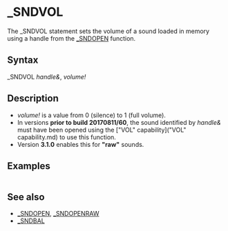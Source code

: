 # _SNDVOL

The _SNDVOL statement sets the volume of a sound loaded in memory using a handle from the [_SNDOPEN](_SNDOPEN.md) function.

  

## Syntax

_SNDVOL *handle&*, *volume!*
  

## Description

* *volume!* is a value from 0 (silence) to 1 (full volume).
* In versions **prior to build 20170811/60**, the sound identified by *handle&* must have been opened using the ["VOL" capability]("VOL" capability.md) to use this function.
* Version **3.1.0** enables this for **"raw"** sounds.

  

## Examples

``` h& = [_SNDOPEN](_SNDOPEN.md)("bell.wav") _SNDVOL h&, 0.5 [_SNDPLAY](_SNDPLAY.md) h&  
```

  

## See also

* [_SNDOPEN](_SNDOPEN.md), [_SNDOPENRAW](_SNDOPENRAW.md)
* [_SNDBAL](_SNDBAL.md)

  
